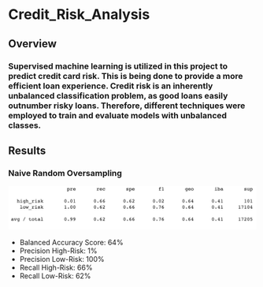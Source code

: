 # Credit_Risk_Analysis

## Overview
### Supervised machine learning is utilized in this project to predict credit card risk. This is being done to provide a more efficient loan experience. Credit risk is an inherently unbalanced classification problem, as good loans easily outnumber risky loans. Therefore, different techniques were employed to train and evaluate models with unbalanced classes.

## Results
### Naive Random Oversampling
![](Resources/NRO_report.png)
* Balanced Accuracy Score: 64%
* Precision High-Risk: 1%
* Precision Low-Risk: 100%
* Recall High-Risk: 66%
* Recall Low-Risk: 62%


